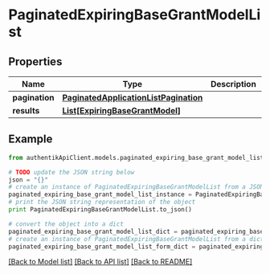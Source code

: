 # PaginatedExpiringBaseGrantModelList


## Properties
Name | Type | Description | Notes
------------ | ------------- | ------------- | -------------
**pagination** | [**PaginatedApplicationListPagination**](PaginatedApplicationListPagination.md) |  | 
**results** | [**List[ExpiringBaseGrantModel]**](ExpiringBaseGrantModel.md) |  | 

## Example

```python
from authentikApiClient.models.paginated_expiring_base_grant_model_list import PaginatedExpiringBaseGrantModelList

# TODO update the JSON string below
json = "{}"
# create an instance of PaginatedExpiringBaseGrantModelList from a JSON string
paginated_expiring_base_grant_model_list_instance = PaginatedExpiringBaseGrantModelList.from_json(json)
# print the JSON string representation of the object
print PaginatedExpiringBaseGrantModelList.to_json()

# convert the object into a dict
paginated_expiring_base_grant_model_list_dict = paginated_expiring_base_grant_model_list_instance.to_dict()
# create an instance of PaginatedExpiringBaseGrantModelList from a dict
paginated_expiring_base_grant_model_list_form_dict = paginated_expiring_base_grant_model_list.from_dict(paginated_expiring_base_grant_model_list_dict)
```
[[Back to Model list]](../README.md#documentation-for-models) [[Back to API list]](../README.md#documentation-for-api-endpoints) [[Back to README]](../README.md)


